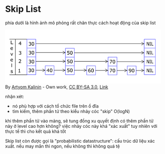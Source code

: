 # Skip List

phía dưới là hỉnh ảnh mô phỏng rất chân thực cách hoạt động của skip list

![Skip_list_add_element-en.gif](./Skip_list_add_element-en.gif)
By [Artyom Kalinin]("https://commons.wikimedia.org/wiki/User:Artyom_Kalinin") - Own work, [CC BY-SA 3.0]("https://creativecommons.org/licenses/by-sa/3.0"), [Link](https://commons.wikimedia.org/w/index.php?curid=30222103)

nhận xét:

- nó phù hợp với cách tổ chức file trên ổ đĩa
- tìm kiếm, thêm phần tử theo kiểu nhảy cóc "skip" O(logN)

khi thêm phần tử vào mảng, sẽ tung đồng xu quyết định có thêm phần tử này ở level cao hơn không?
việc nhảy cóc này khá "xác xuất" tuy nhiên với thực tế thì cho kết quả khá tốt

Skip list còn được gọi là "probabilistic datastructure": cấu trúc dữ liệu xác xuất. nếu may mắn thì ngon, nếu không thì không quá tệ
